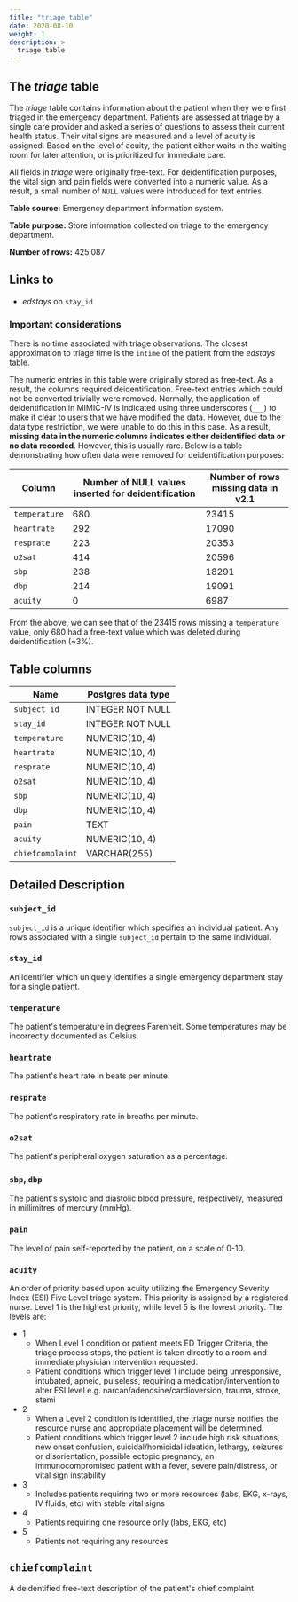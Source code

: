 ```yaml
---
title: "triage table"
date: 2020-08-10
weight: 1
description: >
  triage table
---
```


## The *triage* table

The *triage* table contains information about the patient when they were first triaged in the emergency department.
Patients are assessed at triage by a single care provider and asked a series of questions to assess their current health status.
Their vital signs are measured and a level of acuity is assigned. Based on the level of acuity, the patient either waits in the waiting room for later attention, or is prioritized for immediate care.

All fields in *triage* were originally free-text. For deidentification purposes, the vital sign and pain fields were converted into a numeric value. As a result, a small number of `NULL` values were introduced for text entries.

**Table source:** Emergency department information system.

**Table purpose:** Store information collected on triage to the emergency department.

**Number of rows:** 425,087

## Links to

* *edstays* on `stay_id`

### Important considerations

There is no time associated with triage observations. The closest approximation to triage time is the `intime` of the patient from the *edstays* table.

The numeric entries in this table were originally stored as free-text. As a result, the columns required deidentification. Free-text entries which could not be converted trivially were removed. Normally, the application of deidentification in MIMIC-IV is indicated using three underscores (`___`) to make it clear to users that we have modified the data. However, due to the data type restriction, we were unable to do this in this case. As a result, **missing data in the numeric columns indicates either deidentified data or no data recorded**. However, this is usually rare. Below is a table demonstrating how often data were removed for deidentification purposes:

Column | Number of NULL values inserted for deidentification | Number of rows missing data in v2.1
--- | --- | ---
`temperature` | 680 | 23415
`heartrate`   | 292 | 17090
`resprate`    | 223 | 20353
`o2sat`       | 414 | 20596
`sbp`         | 238 | 18291
`dbp`         | 214 | 19091
`acuity`      | 0   | 6987

From the above, we can see that of the 23415 rows missing a `temperature` value, only 680 had a free-text value which was deleted during deidentification (~3%).

<!--
SQL queries to generate the above:

select
 COUNT(tr_phi.temp) - COUNT(tr.temperature) AS temperature
 , COUNT(tr_phi.hr) - COUNT(tr.heartrate) AS heartrate
 , COUNT(tr_phi.rr) - COUNT(tr.resprate) AS resprate
 , COUNT(tr_phi.sao2) - COUNT(tr.o2sat) AS o2sat
 , COUNT(tr_phi.sbp) - COUNT(tr.sbp) AS sbp
 , COUNT(tr_phi.dbp) - COUNT(tr.dbp) AS dbp
 , COUNT(tr_phi.acuity) - COUNT(tr.acuity) AS acuity
from ed_phi.triage tr
left join sh.triage tr_phi
using (fiscal_num_ed)

-- if you want total rows, union to the below
UNION ALL
select
   COUNT(*) - COUNT(tr.temperature) AS temperature
 , COUNT(*) - COUNT(tr.heartrate) AS heartrate
 , COUNT(*) - COUNT(tr.resprate) AS resprate
 , COUNT(*) - COUNT(tr.o2sat) AS o2sat
 , COUNT(*) - COUNT(tr.sbp) AS sbp
 , COUNT(*) - COUNT(tr.dbp) AS dbp
 , COUNT(*) - COUNT(tr.acuity) AS acuity
from ed_phi.triage tr
;

-->

## Table columns

Name | Postgres data type
---- | ----
`subject_id`      | INTEGER NOT NULL
`stay_id`         | INTEGER NOT NULL
`temperature`     | NUMERIC(10, 4)
`heartrate`       | NUMERIC(10, 4)
`resprate`        | NUMERIC(10, 4)
`o2sat`           | NUMERIC(10, 4)
`sbp`             | NUMERIC(10, 4)
`dbp`             | NUMERIC(10, 4)
`pain`            | TEXT
`acuity`          | NUMERIC(10, 4)
`chiefcomplaint`  | VARCHAR(255)

## Detailed Description

### `subject_id`

`subject_id` is a unique identifier which specifies an individual patient. Any rows associated with a single `subject_id` pertain to the same individual.

### `stay_id`

An identifier which uniquely identifies a single emergency department stay for a single patient.

### `temperature`

The patient's temperature in degrees Farenheit. Some temperatures may be incorrectly documented as Celsius.

### `heartrate`

The patient's heart rate in beats per minute.

### `resprate`

The patient's respiratory rate in breaths per minute.

### `o2sat`

The patient's peripheral oxygen saturation as a percentage.

### `sbp`, `dbp`

The patient's systolic and diastolic blood pressure, respectively, measured in millimitres of mercury (mmHg).

### `pain`

The level of pain self-reported by the patient, on a scale of 0-10.

### `acuity`

An order of priority based upon acuity utilizing the Emergency Severity Index (ESI) Five Level triage system. This priority is assigned by a registered nurse. Level 1 is the highest priority, while level 5 is the lowest priority. The levels are:

* 1
  * When Level 1 condition or patient meets ED Trigger Criteria, the triage process stops, the patient is taken directly to a room and immediate physician intervention requested.
  * Patient conditions which trigger level 1 include being unresponsive, intubated, apneic, pulseless, requiring a medication/intervention to alter ESI level e.g. narcan/adenosine/cardioversion, trauma, stroke, stemi
* 2
  * When a Level 2 condition is identified, the triage nurse notifies the resource nurse and appropriate placement will be determined.
  * Patient conditions which trigger level 2 include high risk situations, new onset confusion, suicidal/homicidal ideation, lethargy, seizures or disorientation, possible ectopic pregnancy, an immunocompromised patient with a fever, severe pain/distress, or vital sign instability
* 3
  * Includes patients requiring two or more resources (labs, EKG, x-rays, IV fluids, etc) with stable vital signs
* 4
  * Patients requiring one resource only (labs, EKG, etc)
* 5
  * Patients not requiring any resources

## `chiefcomplaint`

A deidentified free-text description of the patient's chief complaint.
